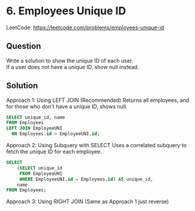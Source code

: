 # 6. Employees Unique ID

LeetCode: https://leetcode.com/problems/employees-unique-id

## Question
Write a solution to show the unique ID of each user.  
If a user does not have a unique ID, show null instead.

## Solution

Approach 1: Using LEFT JOIN (Recommended)
Returns all employees, and for those who don't have a unique ID, shows null.
```sql
SELECT unique_id, name 
FROM Employees 
LEFT JOIN EmployeeUNI 
  ON Employees.id = EmployeeUNI.id;
```

Approach 2: Using Subquery with SELECT
Uses a correlated subquery to fetch the unique ID for each employee.
```sql
SELECT 
    (SELECT unique_id 
     FROM EmployeeUNI 
     WHERE EmployeeUNI.id = Employees.id) AS unique_id,
    name
FROM Employees;
```

Approach 3: Using RIGHT JOIN (Same as Approach 1 just reverse)

